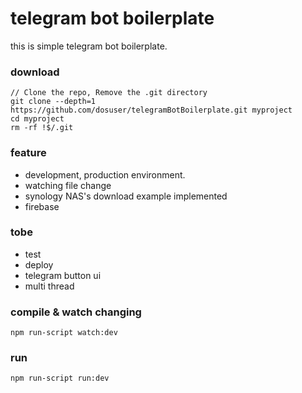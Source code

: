 <h1>telegram bot boilerplate</h1>

this is simple telegram bot boilerplate.

<h3>download</h3>

```
// Clone the repo, Remove the .git directory
git clone --depth=1 https://github.com/dosuser/telegramBotBoilerplate.git myproject
cd myproject
rm -rf !$/.git
```

<h3>feature</h3>

- development, production environment.
- watching file change
- synology NAS's download example implemented
- firebase

<h3>tobe</h3>

- test
- deploy
- telegram button ui
- multi thread

<h3> compile & watch changing</h3>

```
npm run-script watch:dev
```

<h3>run</h3>

```
npm run-script run:dev
```
